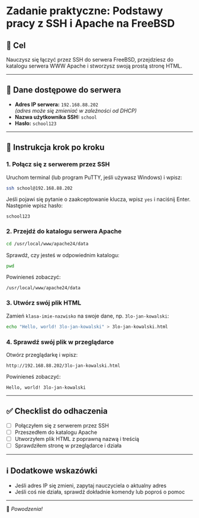 # Zadanie praktyczne: Podstawy pracy z SSH i Apache na FreeBSD

## 🎯 Cel  
Nauczysz się łączyć przez SSH do serwera FreeBSD, przejdziesz do katalogu serwera WWW Apache i stworzysz swoją prostą stronę HTML.

---

## 🔐 Dane dostępowe do serwera

- **Adres IP serwera:** `192.168.88.202`  
  *(adres może się zmieniać w zależności od DHCP)*  
- **Nazwa użytkownika SSH:** `school`  
- **Hasło:** `school123`

---

## 🧭 Instrukcja krok po kroku

### 1. Połącz się z serwerem przez SSH
Uruchom terminal (lub program PuTTY, jeśli używasz Windows) i wpisz:

```bash
ssh school@192.168.88.202
```

Jeśli pojawi się pytanie o zaakceptowanie klucza, wpisz `yes` i naciśnij Enter.  
Następnie wpisz hasło:

```
school123
```

### 2. Przejdź do katalogu serwera Apache

```bash
cd /usr/local/www/apache24/data
```

Sprawdź, czy jesteś w odpowiednim katalogu:

```bash
pwd
```

Powinieneś zobaczyć:

```
/usr/local/www/apache24/data
```

### 3. Utwórz swój plik HTML

Zamień `klasa-imie-nazwisko` na swoje dane, np. `3lo-jan-kowalski`:

```bash
echo "Hello, world! 3lo-jan-kowalski" > 3lo-jan-kowalski.html
```

### 4. Sprawdź swój plik w przeglądarce

Otwórz przeglądarkę i wpisz:

```
http://192.168.88.202/3lo-jan-kowalski.html
```

Powinieneś zobaczyć:

```
Hello, world! 3lo-jan-kowalski
```

---

## ✅ Checklist do odhaczenia

- [ ] Połączyłem się z serwerem przez SSH  
- [ ] Przeszedłem do katalogu Apache  
- [ ] Utworzyłem plik HTML z poprawną nazwą i treścią  
- [ ] Sprawdziłem stronę w przeglądarce i działa

---

## ℹ️ Dodatkowe wskazówki

- Jeśli adres IP się zmieni, zapytaj nauczyciela o aktualny adres  
- Jeśli coś nie działa, sprawdź dokładnie komendy lub poproś o pomoc  

---

🧠 *Powodzenia!*
